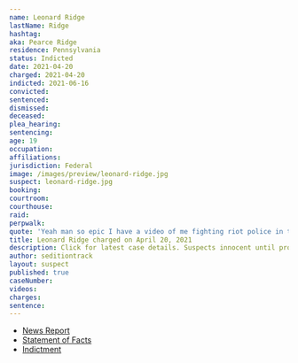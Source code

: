 ```yaml
---
name: Leonard Ridge
lastName: Ridge
hashtag:
aka: Pearce Ridge
residence: Pennsylvania
status: Indicted
date: 2021-04-20
charged: 2021-04-20
indicted: 2021-06-16
convicted:
sentenced:
dismissed:
deceased:
plea_hearing:
sentencing:
age: 19
occupation:
affiliations:
jurisdiction: Federal
image: /images/preview/leonard-ridge.jpg
suspect: leonard-ridge.jpg
booking:
courtroom:
courthouse:
raid:
perpwalk:
quote: 'Yeah man so epic I have a video of me fighting riot police in the capital [sic] building'
title: Leonard Ridge charged on April 20, 2021
description: Click for latest case details. Suspects innocent until proven guilty.
author: seditiontrack
layout: suspect
published: true
caseNumber:
videos:
charges:
sentence:
---
```

- [News Report](https://6abc.com/leonard-ridge-capitol-riot-bucks-county-pennsylvania-snapchat/10675548/)
- [Statement of Facts](https://www.justice.gov/usao-dc/case-multi-defendant/file/1396541/download)
- [Indictment](https://extremism.gwu.edu/sites/g/files/zaxdzs2191/f/Leonard%20Pearso%20Ridge%20IV%20Indictment.pdf)
